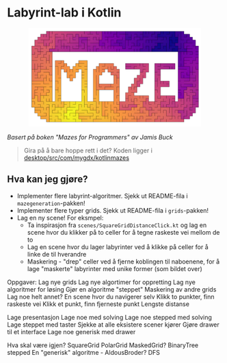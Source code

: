 # Labyrint-lab i Kotlin

<p align="center">
<img alt="masked.png" src="assets/masked.png" width="80%"/>
</p>

*Basert på boken "Mazes for Programmers" av Jamis Buck*

> Gira på å bare hoppe rett i det? Koden ligger
> i [desktop/src/com/mygdx/kotlinmazes](desktop/src/com/mygdx/kotlinmazes/scenes/BinaryTreeAnimated.kt)

## Hva kan jeg gjøre?

- Implementer flere labyrint-algoritmer. Sjekk ut README-fila i `mazegeneration`-pakken!
- Implementer flere typer grids. Sjekk ut README-fila i `grids`-pakken!
- Lag en ny scene! For eksmpel:
    - Ta inspirasjon fra `scenes/SquareGridDistanceClick.kt` og lag en scene hvor du klikker på to celler for å tegne
      raskeste vei mellom de to
    - Lag en scene hvor du lager labyrinter ved å klikke på celler for å linke de til hverandre
    - Maskering - "drep" celler ved å fjerne koblingen til naboenene, for å lage "maskerte" labyrinter med unike
      former (som bildet over)

Oppgaver:
Lag nye grids
Lag nye algortimer for oppretting
Lag nye algoritmer for løsing
Gjør en algoritme "steppet"
Maskering av andre grids
Lag noe helt annet?
En scene hvor du navigerer selv
Klikk to punkter, finn raskeste vei
Klikk et punkt, finn fjerneste punkt
Lengste distanse

Lage presentasjon
Lage noe med solving
Lage noe stepped med solving
Lage steppet med taster
Sjekke at alle eksistere scener kjører
Gjøre drawer til et interface
Lage noe generisk med drawer

Hva skal være igjen?
SquareGrid
PolarGrid
MaskedGrid?
BinaryTree stepped
En "generisk" algoritme - AldousBroder?
DFS